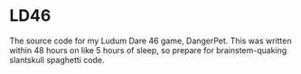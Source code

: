 # LD46
The source code for my Ludum Dare 46 game, DangerPet.
This was written within 48 hours on like 5 hours of sleep, so prepare for brainstem-quaking slantskull spaghetti code.
